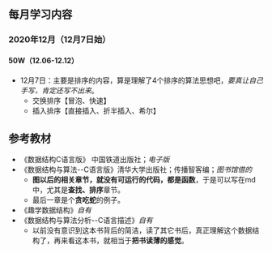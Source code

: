 ## 每月学习内容

### 2020年12月（12月7日始）

#### 50W（12.06-12.12）

+ 12月7日：主要是排序的内容，算是理解了4个排序的算法思想吧，*要真让自己手写，肯定还写不出来*。
  + 交换排序【冒泡、快速】
  + 插入排序【直接插入、折半插入、希尔】

## 参考教材

+ 《数据结构C语言版》 中国铁道出版社；*电子版*
+ 《数据结构与算法--C语言版》清华大学出版社；传播智客编；*图书馆借的*
  + **图以后的相关章节，就没有可运行的代码，都是函数**，于是可以写在md中，尤其是**查找、排序**章节。
  + 最后一章是个**贪吃蛇**的例子。
+ 《趣学数据结构》*自有*
+ 《数据结构与算法分析--C语言描述》*自有*
  + 以前没有意识到这本书背后的简洁，读了其它书后，真正理解这个数据结构了，再来看这本书，就相当于**把书读薄的感觉**。

